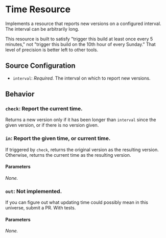 # Time Resource

Implements a resource that reports new versions on a configured interval. The
interval can be arbitrarily long.

This resource is built to satisfy "trigger this build at least once every 5
minutes," not "trigger this build on the 10th hour of every Sunday." That
level of precision is better left to other tools.


## Source Configuration

* `interval`: *Required.* The interval on which to report new versions.


## Behavior

### `check`: Report the current time.

Returns a new version only if it has been longer than `interval` since the
given version, or if there is no version given.


### `in`: Report the given time, or current time.

If triggered by `check`, returns the original version as the resulting
version. Otherwise, returns the current time as the resulting version.

#### Parameters

*None.*


### `out`: Not implemented.

If you can figure out what updating time could possibly mean in this
universe, submit a PR. With tests.

#### Parameters

*None.*
